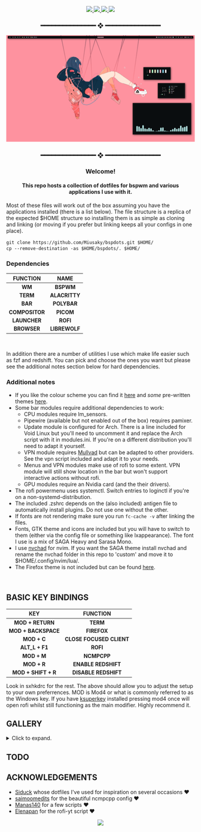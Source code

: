 <div align="center">


<!-- BADGES -->
   <p></p>
   <a href="">
      <img src="https://img.shields.io/github/issues/miusaky/bspdots?color=F5D0D0&labelColor=0A0D0F&style=for-the-badge">
   </a>
   <a href="https://github.com/miusaky/bspdots/stargazers">
      <img src="https://img.shields.io/github/stars/miusaky/bspdots?color=FFB2AD&labelColor=0A0D0F&style=for-the-badge">
   </a>
   <a href="https://github.com/miusaky/bspdots/">
      <img src="https://badges.pufler.dev/visits/miusaky/bspdots?style=for-the-badge&color=FFFFC1&logoColor=white&labelColor=0A0D0F"/>
   </a>
   <a href="https://github.com/miusaky/bspdots/">
      <img src="https://img.shields.io/github/repo-size/miusaky/bspdots?color=B4F8C8&labelColor=0A0D0F&style=for-the-badge">
  </a>
  <H3>  ━━━━━━━━━━━━━━━  ❖  ━━━━━━━━━━━━━━━ </H3>
</div>
<p/>


<img src="assets/wall.png"></br> 

<div align="center">  <H3>  ━━━━━━━━━━━━━━━  ❖  ━━━━━━━━━━━━━━━ </H3> <H3>Welcome!</H3> <H4>This repo hosts a collection of dotfiles for bspwm and various applications I use with it.</H4> </div>

Most of these files will work out of the box assuming you have the applications installed (there is a list below). The file structure is a replica of the expected $HOME structure so installing them is as simple as cloning and linking (or moving if you prefer but linking keeps all your configs in one place). </br>

```
git clone https://github.com/Miusaky/bspdots.git $HOME/
cp --remove-destination -as $HOME/bspdots/. $HOME/
```

<h3> Dependencies </h3>

| FUNCTION  | NAME | 
| :----------: |:----------: |
| **WM** | **BSPWM** |
| **TERM** | **ALACRITTY** |
| **BAR** | **POLYBAR** |
| **COMPOSITOR** | **PICOM** |
| **LAUNCHER** | **ROFI** |
| **BROWSER** | **LIBREWOLF** |
</br>

In addition there are a number of utilities I use which make life easier such as fzf and redshift. You can pick and choose the ones you want but please see the additional notes section below for hard dependencies. 

<h3> Additional notes </h3>


* If you like the colour scheme you can find it [here](https://github.com/SAGAtheme/SAGA) and *some* pre-written themes [here](https://github.com/SAGAtheme/).
* Some bar modules require additional dependencies to work:
    * CPU modules require lm_sensors.
    * Pipewire (available but not enabled out of the box) requires pamixer.
    * Update module is configured for Arch. There is a line included for Void Linux but you'll need to uncomment it and replace the Arch script with it in modules.ini. If you're on a different distribution you'll need to adapt it yourself. 
    * VPN module requires [Mullvad](https://mullvad.net) but can be adapted to other providers. See the vpn script included and adapt it to your needs. 
    * Menus and VPN modules make use of rofi to some extent. VPN module will still show location in the bar but won't support interactive actions without rofi. 
    * GPU modules require an Nvidia card (and the their drivers).
* The rofi powermenu uses systemctl. Switch entries to loginctl if you're on a non-systemd-distribution.
* The included .zshrc depends on the (also included) antigen file to automatically install plugins. Do not use one without the other. 
* If fonts are not rendering make sure you run `fc-cache -v` after linking the files. </br>
* Fonts, GTK theme and icons are included but you will have to switch to them (either via the config file or something like lxappearance). The font I use is a mix of SAGA Heavy and Sarasa Mono.
* I use [nvchad](https://github.com/nvchad/nvchad) for nvim. If you want the SAGA theme install nvchad and rename the nvchad folder in this repo to 'custom' and move it to $HOME/.config/nvim/lua/.  
* The Firefox theme is not included but can be found [here](https://github.com/SAGAtheme/Firefox).
</br>

## BASIC KEY BINDINGS
| KEY  | FUNCTION | 
| :----------: |:----------: |
| **MOD + RETURN** | **TERM** |
| **MOD + BACKSPACE** | **FIREFOX** |
| **MOD + C** | **CLOSE FOCUSED CLIENT** |
| **ALT_L + F1** | **ROFI** |
| **MOD + M** | **NCMPCPP** |
| **MOD + R** | **ENABLE REDSHIFT** |
| **MOD + SHIFT + R** | **DISABLE REDSHIFT** |

Look in sxhkdrc for the rest. The above should allow you to adjust the setup to your own preferrences. MOD is Mod4 or what is commonly referred to as the Windows key. If you have [ksuperkey](https://github.com/hanschen/ksuperkey) installed pressing mod4 once will open rofi whilst still functioning as the main modifier. Highly recommend it. 

## GALLERY
<details>
  <summary>Click to expand.</summary>
   
 ##### WALL
 <img src="assets/wall.png"></br> 
 
 ##### DUNST
 <img src="assets/dunst.png"></br> 
 
 ##### ROFI
 <img src="assets/rofi.png"></br> 
 <img src="assets/pmenu.png"></br> 
 
 ##### OBSIDIAN
 <img src="assets/obsidian.png"></br>
 
 ##### FIREFOX
 <img src="assets/fox_zathura_nvim.png"></br>  
 
 ##### GTK
 <img src="assets/GTK.png"></br> 
</details>

## TODO

## ACKNOWLEDGEMENTS
- [Siduck](https://github.com/siduck) whose dotfiles I've used for inspiration on several occasions :heart:
- [saimoomedits](https://github.com/saimoomedits) for the beautiful ncmpcpp config :heart:
- [Manas140](https://github.com/Manas140) for a few scripts :heart:
- [Elenapan](https://github.com/elenapan) for the rofi-yt script :heart:

<p align="center"><img src="https://raw.githubusercontent.com/catppuccin/catppuccin/dev/assets/footers/gray0_ctp_on_line.svg?sanitize=true" /></p>
